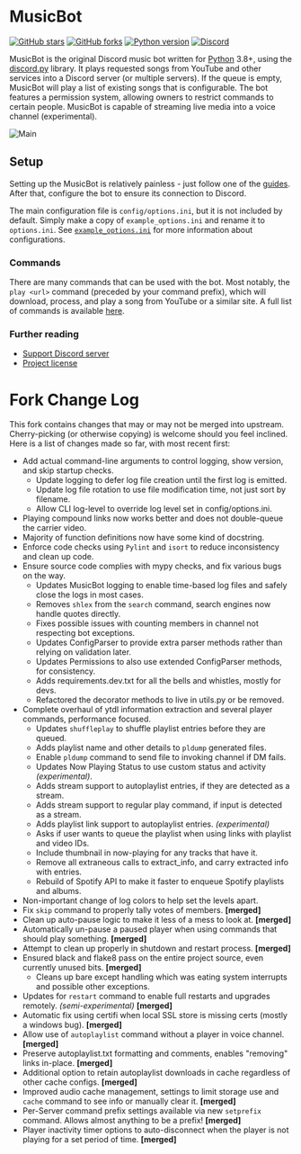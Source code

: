 # MusicBot

[![GitHub stars](https://img.shields.io/github/stars/Just-Some-Bots/MusicBot.svg)](https://github.com/Just-Some-Bots/MusicBot/stargazers)
[![GitHub forks](https://img.shields.io/github/forks/Just-Some-Bots/MusicBot.svg)](https://github.com/Just-Some-Bots/MusicBot/network)
[![Python version](https://img.shields.io/badge/python-3.8%2C%203.9%2C%203.10%2C%203.11-blue.svg)](https://python.org)
[![Discord](https://discordapp.com/api/guilds/129489631539494912/widget.png?style=shield)](https://discord.gg/bots)

MusicBot is the original Discord music bot written for [Python](https://www.python.org "Python homepage") 3.8+, using the [discord.py](https://github.com/Rapptz/discord.py) library. It plays requested songs from YouTube and other services into a Discord server (or multiple servers). If the queue is empty, MusicBot will play a list of existing songs that is configurable. The bot features a permission system, allowing owners to restrict commands to certain people. MusicBot is capable of streaming live media into a voice channel (experimental).

![Main](https://i.imgur.com/FWcHtcS.png)

## Setup
Setting up the MusicBot is relatively painless - just follow one of the [guides](https://just-some-bots.github.io/MusicBot/). After that, configure the bot to ensure its connection to Discord.

The main configuration file is `config/options.ini`, but it is not included by default. Simply make a copy of `example_options.ini` and rename it to `options.ini`. See [`example_options.ini`](./config/example_options.ini) for more information about configurations.

### Commands

There are many commands that can be used with the bot. Most notably, the `play <url>` command (preceded by your command prefix), which will download, process, and play a song from YouTube or a similar site. A full list of commands is available [here](https://just-some-bots.github.io/MusicBot/using/commands/ "Commands").

### Further reading

* [Support Discord server](https://discord.gg/bots)
* [Project license](LICENSE)

# Fork Change Log

This fork contains changes that may or may not be merged into upstream.  
Cherry-picking (or otherwise copying) is welcome should you feel inclined.  
Here is a list of changes made so far, with most recent first:

- Add actual command-line arguments to control logging, show version, and skip startup checks.
  - Update logging to defer log file creation until the first log is emitted.
  - Update log file rotation to use file modification time, not just sort by filename.
  - Allow CLI log-level to override log level set in config/options.ini.
- Playing compound links now works better and does not double-queue the carrier video.
- Majority of function definitions now have some kind of docstring.
- Enforce code checks using `Pylint` and `isort` to reduce inconsistency and clean up code.
- Ensure source code complies with mypy checks, and fix various bugs on the way.
  - Updates MusicBot logging to enable time-based log files and safely close the logs in most cases.
  - Removes `shlex` from the `search` command, search engines now handle quotes directly.
  - Fixes possible issues with counting members in channel not respecting bot exceptions.
  - Updates ConfigParser to provide extra parser methods rather than relying on validation later.
  - Updates Permissions to also use extended ConfigParser methods, for consistency.
  - Adds requirements.dev.txt for all the bells and whistles, mostly for devs.
  - Refactored the decorator methods to live in utils.py or be removed.
- Complete overhaul of ytdl information extraction and several player commands, performance focused.  
  - Updates `shuffleplay` to shuffle playlist entries before they are queued.
  - Adds playlist name and other details to `pldump` generated files.
  - Enable `pldump` command to send file to invoking channel if DM fails.
  - Updates Now Playing Status to use custom status and activity *(experimental)*.
  - Adds stream support to autoplaylist entries, if they are detected as a stream.
  - Adds stream support to regular play command, if input is detected as a stream.
  - Adds playlist link support to autoplaylist entries. *(experimental)*
  - Asks if user wants to queue the playlist when using links with playlist and video IDs.
  - Include thumbnail in now-playing for any tracks that have it.
  - Remove all extraneous calls to extract_info, and carry extracted info with entries.
  - Rebuild of Spotify API to make it faster to enqueue Spotify playlists and albums.  
- Non-important change of log colors to help set the levels apart.  
- Fix `skip` command to properly tally votes of members.  **[merged]**
- Clean up auto-pause logic to make it less of a mess to look at. **[merged]**
- Automatically un-pause a paused player when using commands that should play something.  **[merged]**
- Attempt to clean up properly in shutdown and restart process.  **[merged]**
- Ensured black and flake8 pass on the entire project source, even currently unused bits.   **[merged]**
  - Cleans up bare except handling which was eating system interrupts and possible other exceptions.
- Updates for `restart` command to enable full restarts and upgrades remotely. *(semi-experimental)*  **[merged]**  
- Automatic fix using certifi when local SSL store is missing certs (mostly a windows bug).  **[merged]**
- Allow use of `autoplaylist` command without a player in voice channel.  **[merged]**
- Preserve autoplaylist.txt formatting and comments, enables "removing" links in-place.  **[merged]**
- Additional option to retain autoplaylist downloads in cache regardless of other cache configs.  **[merged]**
- Improved audio cache management, settings to limit storage use and `cache` command to see info or manually clear it. **[merged]**  
- Per-Server command prefix settings available via new `setprefix` command. Allows almost anything to be a prefix! **[merged]**  
- Player inactivity timer options to auto-disconnect when the player is not playing for a set period of time. **[merged]**  
